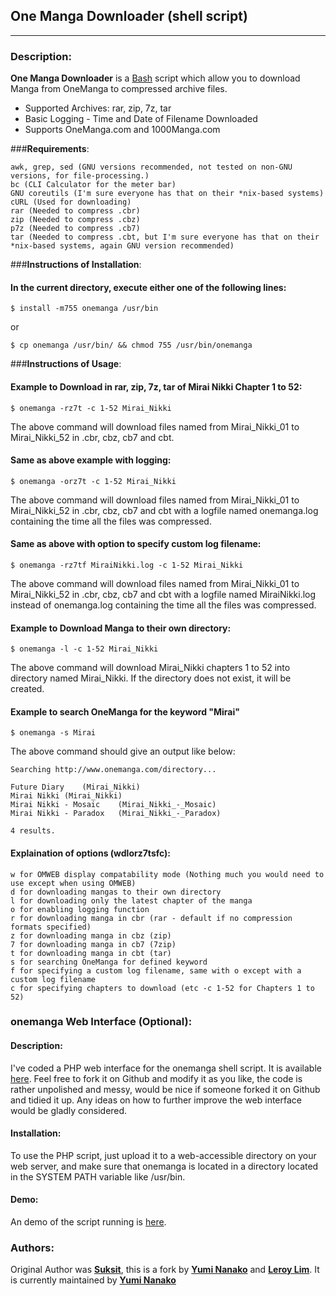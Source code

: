 One Manga Downloader (shell script)
------------------
------------------

### **Description**:
**One Manga Downloader** is a [Bash](http://www.gnu.org/software/bash/ "Bash Website") script which allow you to download Manga from OneManga to compressed archive files.

- Supported Archives: rar, zip, 7z, tar
- Basic Logging - Time and Date of Filename Downloaded
- Supports OneManga.com and 1000Manga.com

###**Requirements**:

	awk, grep, sed (GNU versions recommended, not tested on non-GNU versions, for file-processing.)
	bc (CLI Calculator for the meter bar)
	GNU coreutils (I'm sure everyone has that on their *nix-based systems)
	cURL (Used for downloading)
	rar (Needed to compress .cbr)
	zip (Needed to compress .cbz)
	p7z (Needed to compress .cb7)
	tar (Needed to compress .cbt, but I'm sure everyone has that on their *nix-based systems, again GNU version recommended)

###**Instructions of Installation**:
#### In the current directory, execute either one of the following lines:

	$ install -m755 onemanga /usr/bin

or

	$ cp onemanga /usr/bin/ && chmod 755 /usr/bin/onemanga

###**Instructions of Usage**:

#### Example to Download in rar, zip, 7z, tar of Mirai Nikki Chapter 1 to 52:

	$ onemanga -rz7t -c 1-52 Mirai_Nikki

The above command will download files named from Mirai_Nikki_01 to Mirai_Nikki_52 in .cbr, cbz, cb7 and cbt.

#### Same as above example with logging:

	$ onemanga -orz7t -c 1-52 Mirai_Nikki

The above command will download files named from Mirai_Nikki_01 to Mirai_Nikki_52 in .cbr, cbz, cb7 and cbt with a logfile named onemanga.log containing the time all the files was compressed.

#### Same as above with option to specify custom log filename:

    $ onemanga -rz7tf MiraiNikki.log -c 1-52 Mirai_Nikki

The above command will download files named from Mirai_Nikki_01 to Mirai_Nikki_52 in .cbr, cbz, cb7 and cbt with a logfile named MiraiNikki.log instead of onemanga.log containing the time all the files was compressed.

#### Example to Download Manga to their own directory:

	$ onemanga -l -c 1-52 Mirai_Nikki

The above command will download Mirai_Nikki chapters 1 to 52 into directory named Mirai_Nikki. If the directory does not exist, it will be created.

#### Example to search OneManga for the keyword "Mirai"

	$ onemanga -s Mirai

The above command should give an output like below:

	Searching http://www.onemanga.com/directory...

	Future Diary	(Mirai_Nikki)
	Mirai Nikki	(Mirai_Nikki)
	Mirai Nikki - Mosaic	(Mirai_Nikki_-_Mosaic)
	Mirai Nikki - Paradox	(Mirai_Nikki_-_Paradox)

	4 results.

#### Explaination of options (wdlorz7tsfc):

	w for OMWEB display compatability mode (Nothing much you would need to use except when using OMWEB)
	d for downloading mangas to their own directory
	l for downloading only the latest chapter of the manga
	o for enabling logging function
	r for downloading manga in cbr (rar - default if no compression formats specified)
	z for downloading manga in cbz (zip)
	7 for downloading manga in cb7 (7zip)
	t for downloading manga in cbt (tar)
	s for searching OneManga for defined keyword
    f for specifying a custom log filename, same with o except with a custom log filename
	c for specifying chapters to download (etc -c 1-52 for Chapters 1 to 52)

### **onemanga Web Interface (Optional)**:
#### Description:

I've coded a PHP web interface for the onemanga shell script. It is available [here](http://github.com/yumileroy/omweb/ "OMWEB"). Feel free to fork it on Github and modify it as you like, the code is rather unpolished and messy, would be nice if someone forked it on Github and tidied it up. Any ideas on how to further improve the web interface would be gladly considered. 

#### Installation:

To use the PHP script, just upload it to a web-accessible directory on your web server, and make sure that onemanga is located in a directory located in the SYSTEM PATH variable like /usr/bin.

#### Demo:

An demo of the script running is [here](http://yuminanako.info/omweb/ "Yumi OMWEB Demo").

### **Authors**:

Original Author was [**Suksit**](http://suksit.com/ "Suksit"), this is a fork by [**Yumi Nanako**](mailto:yuminanako@yuminanako.info "Yumi Nanako E-mail") and [**Leroy Lim**](mailto:leroylim@yuminanako.info "Leroy Lim E-mail").
It is currently maintained by [**Yumi Nanako**](mailto:yuminanako@yuminanako.info "Yumi Nanako E-mail")

